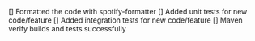[] Formatted the code with spotify-formatter
[] Added unit tests for new code/feature
[] Added integration tests for new code/feature
[] Maven verify builds and tests successfully
